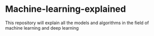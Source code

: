 # Machine-learning-explained
This repository will explain all the models and algorithms in the field of machine learning and deep learning
